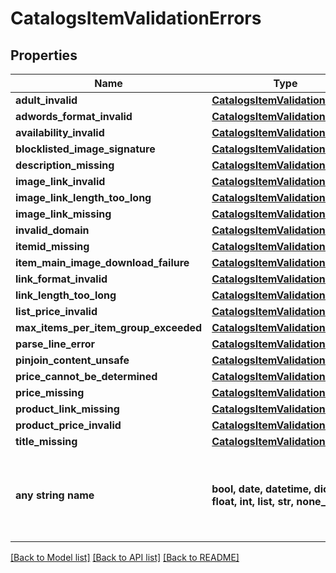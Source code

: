 # CatalogsItemValidationErrors


## Properties
Name | Type | Description | Notes
------------ | ------------- | ------------- | -------------
**adult_invalid** | [**CatalogsItemValidationDetails**](CatalogsItemValidationDetails.md) |  | [optional] 
**adwords_format_invalid** | [**CatalogsItemValidationDetails**](CatalogsItemValidationDetails.md) |  | [optional] 
**availability_invalid** | [**CatalogsItemValidationDetails**](CatalogsItemValidationDetails.md) |  | [optional] 
**blocklisted_image_signature** | [**CatalogsItemValidationDetails**](CatalogsItemValidationDetails.md) |  | [optional] 
**description_missing** | [**CatalogsItemValidationDetails**](CatalogsItemValidationDetails.md) |  | [optional] 
**image_link_invalid** | [**CatalogsItemValidationDetails**](CatalogsItemValidationDetails.md) |  | [optional] 
**image_link_length_too_long** | [**CatalogsItemValidationDetails**](CatalogsItemValidationDetails.md) |  | [optional] 
**image_link_missing** | [**CatalogsItemValidationDetails**](CatalogsItemValidationDetails.md) |  | [optional] 
**invalid_domain** | [**CatalogsItemValidationDetails**](CatalogsItemValidationDetails.md) |  | [optional] 
**itemid_missing** | [**CatalogsItemValidationDetails**](CatalogsItemValidationDetails.md) |  | [optional] 
**item_main_image_download_failure** | [**CatalogsItemValidationDetails**](CatalogsItemValidationDetails.md) |  | [optional] 
**link_format_invalid** | [**CatalogsItemValidationDetails**](CatalogsItemValidationDetails.md) |  | [optional] 
**link_length_too_long** | [**CatalogsItemValidationDetails**](CatalogsItemValidationDetails.md) |  | [optional] 
**list_price_invalid** | [**CatalogsItemValidationDetails**](CatalogsItemValidationDetails.md) |  | [optional] 
**max_items_per_item_group_exceeded** | [**CatalogsItemValidationDetails**](CatalogsItemValidationDetails.md) |  | [optional] 
**parse_line_error** | [**CatalogsItemValidationDetails**](CatalogsItemValidationDetails.md) |  | [optional] 
**pinjoin_content_unsafe** | [**CatalogsItemValidationDetails**](CatalogsItemValidationDetails.md) |  | [optional] 
**price_cannot_be_determined** | [**CatalogsItemValidationDetails**](CatalogsItemValidationDetails.md) |  | [optional] 
**price_missing** | [**CatalogsItemValidationDetails**](CatalogsItemValidationDetails.md) |  | [optional] 
**product_link_missing** | [**CatalogsItemValidationDetails**](CatalogsItemValidationDetails.md) |  | [optional] 
**product_price_invalid** | [**CatalogsItemValidationDetails**](CatalogsItemValidationDetails.md) |  | [optional] 
**title_missing** | [**CatalogsItemValidationDetails**](CatalogsItemValidationDetails.md) |  | [optional] 
**any string name** | **bool, date, datetime, dict, float, int, list, str, none_type** | any string name can be used but the value must be the correct type | [optional]

[[Back to Model list]](../README.md#documentation-for-models) [[Back to API list]](../README.md#documentation-for-api-endpoints) [[Back to README]](../README.md)


